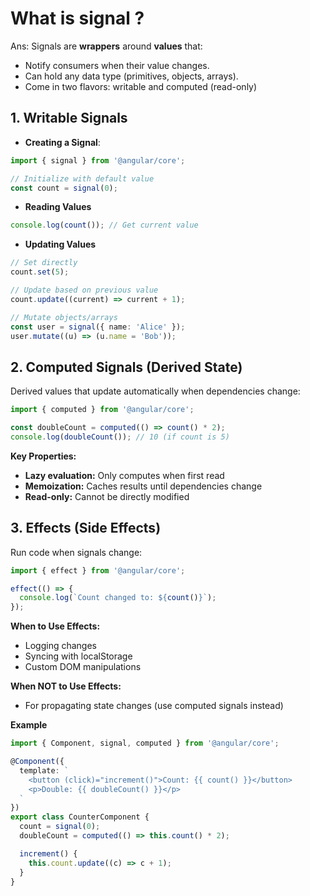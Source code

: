 # What is signal ?

Ans:
Signals are **wrappers** around **values** that:

- Notify consumers when their value changes.
- Can hold any data type (primitives, objects, arrays).
- Come in two flavors: writable and computed (read-only)

## 1. Writable Signals

- **Creating a Signal**:

```ts
import { signal } from '@angular/core';

// Initialize with default value
const count = signal(0);
```

- **Reading Values**

```ts
console.log(count()); // Get current value
```

- **Updating Values**

```ts
// Set directly
count.set(5);

// Update based on previous value
count.update((current) => current + 1);

// Mutate objects/arrays
const user = signal({ name: 'Alice' });
user.mutate((u) => (u.name = 'Bob'));
```

## 2. Computed Signals (Derived State)

Derived values that update automatically when dependencies change:

```ts
import { computed } from '@angular/core';

const doubleCount = computed(() => count() * 2);
console.log(doubleCount()); // 10 (if count is 5)
```

**Key Properties:**

- **Lazy evaluation:** Only computes when first read
- **Memoization:** Caches results until dependencies change
- **Read-only:** Cannot be directly modified

## 3. Effects (Side Effects)

Run code when signals change:

```ts
import { effect } from '@angular/core';

effect(() => {
  console.log(`Count changed to: ${count()}`);
});
```

**When to Use Effects:**

- Logging changes
- Syncing with localStorage
- Custom DOM manipulations

**When NOT to Use Effects:**

- For propagating state changes (use computed signals instead)

**Example**

```ts
import { Component, signal, computed } from '@angular/core';

@Component({
  template: `
    <button (click)="increment()">Count: {{ count() }}</button>
    <p>Double: {{ doubleCount() }}</p>
  `
})
export class CounterComponent {
  count = signal(0);
  doubleCount = computed(() => this.count() * 2);

  increment() {
    this.count.update((c) => c + 1);
  }
}
```
